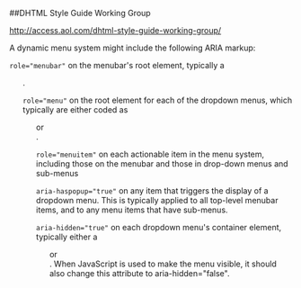 ##DHTML Style Guide Working Group

http://access.aol.com/dhtml-style-guide-working-group/

A dynamic menu system might include the following ARIA markup:

`role="menubar"` on the menubar's root element, typically a <ul>.

`role="menu"` on the root element for each of the dropdown menus, which typically are either coded as <ul> or <div>.

`role="menuitem"` on each actionable item in the menu system, including those on the menubar and those in drop-down menus and sub-menus

`aria-haspopup="true"` on any item that triggers the display of a dropdown menu. This is typically applied to all top-level menubar items, and to any menu items that have sub-menus.

`aria-hidden="true"` on each dropdown menu's container element, typically either a <ul> or <div>. When JavaScript is used to make the menu visible, it should also change this attribute to aria-hidden="false".
